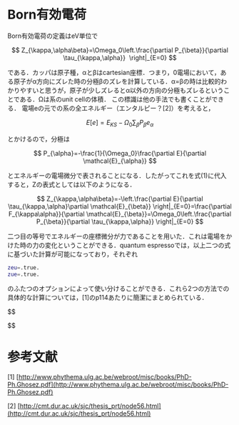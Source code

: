 # Born有効電荷

Born有効電荷の定義はeV単位で

$$
Z_{\kappa,\alpha\beta}=\Omega_0\left.\frac{\partial P_{\beta}}{\partial \tau_{\kappa,\alpha}}  \right|_{E=0}
$$

である．カッパは原子種，αとβはcartesian座標．つまり，0電場において，ある原子がα方向にズレた時の分極βのズレを計算している．α=βの時は比較的わかりやすいと思うが，原子が少しズレるとα以外の方向の分極もズレるということである．Ωは系のunit cellの体積． この標識は他の手法でも書くことができる． 電場eの元での系の全エネルギー（エンタルピー？[2]）を考えると，

$$
E[e]=E_{KS}-\Omega_0\sum_{\beta}P_{\beta}e_{\alpha}
$$

とかけるので，分極は

$$
P_{\alpha}=-\frac{1}{\Omega_0}\frac{\partial E}{\partial \mathcal{E}_{\alpha}}
$$

とエネルギーの電場微分で表されることになる．したがってこれを式(1)に代入すると，Zの表式としては以下のようになる．

$$
Z_{\kappa,\alpha\beta}=-\left.\frac{\partial E}{\partial \tau_{\kappa,\alpha}\partial \mathcal{E}_{\beta}}  \right|_{E=0}=\frac{\partial F_{\kappa\alpha}}{\partial \mathcal{E}_{\beta}}=\Omega_0\left.\frac{\partial P_{\beta}}{\partial \tau_{\kappa,\alpha}}  \right|_{E=0}
$$

二つ目の等号でエネルギーの座標微分が力であることを用いた．これは電場をかけた時の力の変化ということができる．quantum espressoでは，以上二つの式に基づいた計算が可能になっており，それぞれ

```bash
zeu=.true.　　
zue=.true.
```

のふたつのオプションによって使い分けることができる．これら2つの方法での具体的な計算については，[1]のp114あたりに簡潔にまとめられている．

$$

$$

# 参考文献

[1] [http://www.phythema.ulg.ac.be/webroot/misc/books/PhD-Ph.Ghosez.pdf](http://www.phythema.ulg.ac.be/webroot/misc/books/PhD-Ph.Ghosez.pdf)

[2] [http://cmt.dur.ac.uk/sjc/thesis_prt/node56.html](http://cmt.dur.ac.uk/sjc/thesis_prt/node56.html)